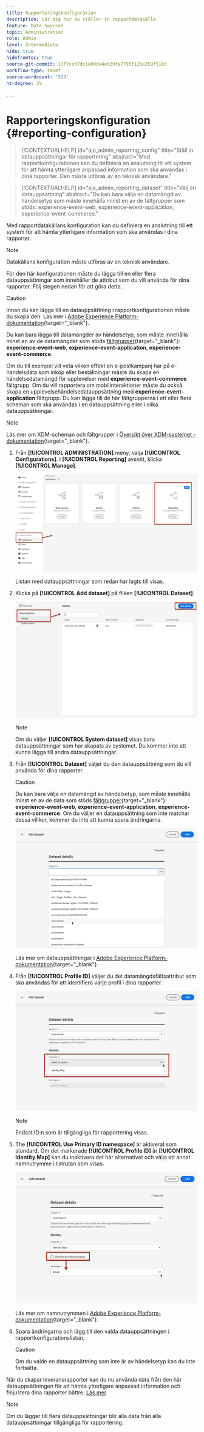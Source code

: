 ```yaml
---
title: Rapporteringskonfiguration
description: Lär dig hur du ställer in rapportdatakälla
feature: Data Sources
topic: Administration
role: Admin
level: Intermediate
hide: true
hidefromtoc: true
source-git-commit: 11f7ce37dc1a99de4ed29fa7793f126e259f518d
workflow-type: tm+mt
source-wordcount: '573'
ht-degree: 3%

---
```


# Rapporteringskonfiguration {#reporting-configuration}

>[!CONTEXTUALHELP]
>id="ajo_admin_reporting_config"
>title="Ställ in datauppsättningar för rapportering"
>abstract="Med rapportkonfigurationen kan du definiera en anslutning till ett system för att hämta ytterligare anpassad information som ska användas i dina rapporter. Den måste utföras av en teknisk användare."

>[!CONTEXTUALHELP]
>id="ajo_admin_reporting_dataset"
>title="Välj en datauppsättning"
>abstract="Du kan bara välja en datamängd av händelsetyp som måste innehålla minst en av de fältgrupper som stöds: experience-event-web, experience-event-application, experience-event-commerce."

Med rapportdatakällans konfiguration kan du definiera en anslutning till ett system för att hämta ytterligare information som ska användas i dina rapporter.

>[!NOTE]
>
>Datakällans konfiguration måste utföras av en teknisk användare. <!--Rights?-->

För den här konfigurationen måste du lägga till en eller flera datauppsättningar som innehåller de attribut som du vill använda för dina rapporter. Följ stegen nedan för att göra detta.

>[!CAUTION]
>
>Innan du kan lägga till en datauppsättning i rapportkonfigurationen måste du skapa den. Läs mer i [Adobe Experience Platform-dokumentation](https://experienceleague.adobe.com/docs/experience-platform/catalog/datasets/user-guide.html?lang=en#create){target=&quot;_blank&quot;}.
>
>Du kan bara lägga till datamängder av händelsetyp, som måste innehålla minst en av de datamängder som stöds [fältgrupper](https://experienceleague.adobe.com/docs/experience-platform/xdm/tutorials/create-schema-ui.html#field-group){target=&quot;_blank&quot;}: **experience-event-web**, **experience-event-application**, **experience-event-commerce**.

<!--
➡️ [Discover this feature in video](#video)
-->

Om du till exempel vill veta vilken effekt en e-postkampanj har på e-handelsdata som inköp eller beställningar måste du skapa en händelsedatamängd för upplevelser med **experience-event-commerce** fältgrupp. Om du vill rapportera om mobilinteraktioner måste du också skapa en upplevelsehändelsedatauppsättning med **experience-event-application** fältgrupp. <!--If you want to report on web interactions then you need to include the web field group.--> Du kan lägga till de här fältgrupperna i ett eller flera scheman som ska användas i en datauppsättning eller i olika datauppsättningar.

>[!NOTE]
>
>Läs mer om XDM-scheman och fältgrupper i [Översikt över XDM-systemet - dokumentation](https://experienceleague.adobe.com/docs/experience-platform/xdm/home.html?lang=sv){target=&quot;_blank&quot;}.

1. Från **[!UICONTROL ADMINISTRATION]** meny, välja **[!UICONTROL Configurations]**. I  **[!UICONTROL Reporting]** avsnitt, klicka **[!UICONTROL Manage]**.

   ![](assets/reporting-config-menu.png)

   Listan med datauppsättningar som redan har lagts till visas.

1. Klicka på **[!UICONTROL Add dataset]** på fliken **[!UICONTROL Dataset]**.

   ![](assets/reporting-config-add.png)

   >[!NOTE]
   >
   >Om du väljer **[!UICONTROL System dataset]** visas bara datauppsättningar som har skapats av systemet. Du kommer inte att kunna lägga till andra datauppsättningar.

1. Från **[!UICONTROL Dataset]** väljer du den datauppsättning som du vill använda för dina rapporter.

   >[!CAUTION]
   >
   >Du kan bara välja en datamängd av händelsetyp, som måste innehålla minst en av de data som stöds [fältgrupper](https://experienceleague.adobe.com/docs/experience-platform/xdm/tutorials/create-schema-ui.html#field-group){target=&quot;_blank&quot;}: **experience-event-web**, **experience-event-application**, **experience-event-commerce**. Om du väljer en datauppsättning som inte matchar dessa villkor, kommer du inte att kunna spara ändringarna.

   ![](assets/reporting-config-datasets.png)

   Läs mer om datauppsättningar i [Adobe Experience Platform-dokumentation](https://experienceleague.adobe.com/docs/experience-platform/catalog/datasets/overview.html){target=&quot;_blank&quot;}.

1. Från **[!UICONTROL Profile ID]** väljer du det datamängdsfältsattribut som ska användas för att identifiera varje profil i dina rapporter.

   ![](assets/reporting-config-profile-id.png)

   >[!NOTE]
   >
   >Endast ID:n som är tillgängliga för rapportering visas.

1. The **[!UICONTROL Use Primary ID namespace]** är aktiverat som standard. Om det markerade **[!UICONTROL Profile ID]** är **[!UICONTROL Identity Map]** kan du inaktivera det här alternativet och välja ett annat namnutrymme i listrutan som visas.

   ![](assets/reporting-config-namespace.png)

   Läs mer om namnutrymmen i [Adobe Experience Platform-dokumentation](https://experienceleague.adobe.com/docs/experience-platform/identity/namespaces.html){target=&quot;_blank&quot;}.

1. Spara ändringarna och lägg till den valda datauppsättningen i rapportkonfigurationslistan.

   >[!CAUTION]
   >
   >Om du valde en datauppsättning som inte är av händelsetyp kan du inte fortsätta.

När du skapar leveransrapporter kan du nu använda data från den här datauppsättningen för att hämta ytterligare anpassad information och finjustera dina rapporter bättre. [Läs mer](campaign-global-report.md#objectives-global)

>[!NOTE]
>
>Om du lägger till flera datauppsättningar blir alla data från alla datauppsättningar tillgängliga för rapportering.


<!--
## How-to video {#video}

Understand how to configure Experience Platform reporting data sources.

>[!VIDEO]()
-->
